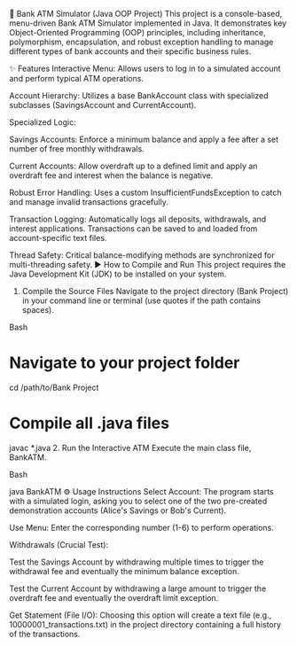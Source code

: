 🏦 Bank ATM Simulator (Java OOP Project)
This project is a console-based, menu-driven Bank ATM Simulator implemented in Java. It demonstrates key Object-Oriented Programming (OOP) principles, including inheritance, polymorphism, encapsulation, and robust exception handling to manage different types of bank accounts and their specific business rules.

✨ Features
Interactive Menu: Allows users to log in to a simulated account and perform typical ATM operations.

Account Hierarchy: Utilizes a base BankAccount class with specialized subclasses (SavingsAccount and CurrentAccount).

Specialized Logic:

Savings Accounts: Enforce a minimum balance and apply a fee after a set number of free monthly withdrawals.

Current Accounts: Allow overdraft up to a defined limit and apply an overdraft fee and interest when the balance is negative.

Robust Error Handling: Uses a custom InsufficientFundsException to catch and manage invalid transactions gracefully.

Transaction Logging: Automatically logs all deposits, withdrawals, and interest applications. Transactions can be saved to and loaded from account-specific text files.

Thread Safety: Critical balance-modifying methods are synchronized for multi-threading safety.
▶️ How to Compile and Run
This project requires the Java Development Kit (JDK) to be installed on your system.

1. Compile the Source Files
Navigate to the project directory (Bank Project) in your command line or terminal (use quotes if the path contains spaces).

Bash

# Navigate to your project folder
cd /path/to/Bank Project

# Compile all .java files
javac *.java
2. Run the Interactive ATM
Execute the main class file, BankATM.

Bash

java BankATM
⚙️ Usage Instructions
Select Account: The program starts with a simulated login, asking you to select one of the two pre-created demonstration accounts (Alice's Savings or Bob's Current).

Use Menu: Enter the corresponding number (1-6) to perform operations.

Withdrawals (Crucial Test):

Test the Savings Account by withdrawing multiple times to trigger the withdrawal fee and eventually the minimum balance exception.

Test the Current Account by withdrawing a large amount to trigger the overdraft fee and eventually the overdraft limit exception.

Get Statement (File I/O): Choosing this option will create a text file (e.g., 10000001_transactions.txt) in the project directory containing a full history of the transactions.